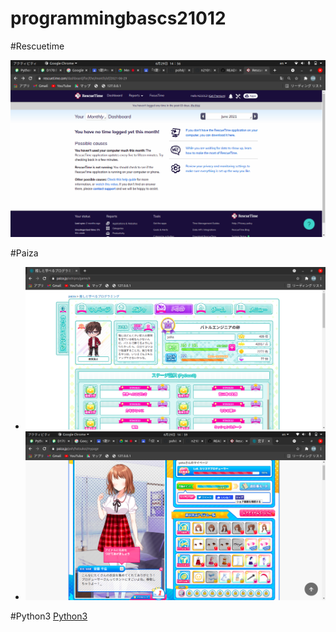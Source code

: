 # programmingbascs21012

#Rescuetime

![Rescuetime](./image/Res.png)

#Paiza
- ![oshitomanaberu](./image/oshi.png)
- ![恋するハッカソン](./image/idol.png)

#Python3
[Python3](https://github.com/n21012/lesson.git)
